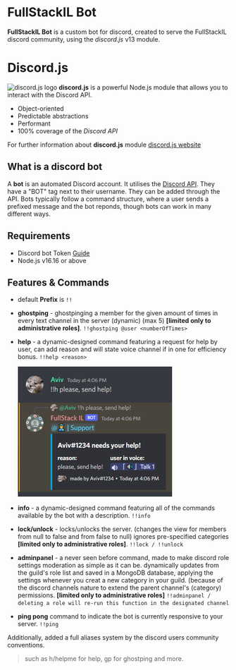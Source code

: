 # FullStackIL Bot


**FullStackIL Bot** is a custom bot for discord, created to serve the FullStackIL discord community, using the *discord.js* v13 module.



# Discord.js

![discord.js logo](https://camo.githubusercontent.com/d55d8a7f07a103454ebb77b653d9600ce27e011f78395d9713b432c8c011c76a/68747470733a2f2f646973636f72642e6a732e6f72672f7374617469632f6c6f676f2e737667)
**discord.js** is a powerful Node.js module that allows you to interact with the Discord API.
* Object-oriented
* Predictable abstractions
* Performant
* 100% coverage of the *Discord API*

For further information about **discord.js** module [discord.js website](https://discord.js.org/#/)

## What is a discord bot

A **bot** is an automated Discord account. It utilises the [Discord API](https://discord.com/developers/docs/intro). They have a "BOT" tag next to their username. They can be added through the API. Bots typically follow a command structure, where a user sends a prefixed message and the bot reponds, though bots can work in many different ways.

## Requirements


* Discord bot Token [Guide](https://discordjs.guide/preparations/setting-up-a-bot-application.html#creating-your-bot)
* Node.js v16.16 or above

## Features & Commands


* default **Prefix** is `!!`

* **ghostping** - ghostpinging a member for the given amount of times in every text channel in the server (dynamic) (max 5) **[limited only to administrative roles]**. 
  `!!ghostping @user <numberOfTimes>`
  
* **help** - a dynamic-designed command featuring a request for help by user, can add reason and will state voice channel if in one for efficiency bonus.
  `!!help <reason>`
  
  ![alt text](https://github.com/avivmoshe11/FullStackIL-Bot/blob/master/src/images/help.png?raw=true)

* **info** - a dynamic-designed command featuring all of the commands available by the bot with a description.
  `!!info`
  
* **lock/unlock** - locks/unlocks the server. (changes the view for members from null to false and from false to null) ignores pre-specified categories **[limited only to administrative roles]**.
  `!!lock / !!unlock`

* **adminpanel** - a never seen before command, made to make discord role settings moderation as simple as it can be. dynamically updates from the guild's role list and saved in a MongoDB database, applying the settings whenever you creat a new category in your guild. (because of the discord channels nature to extend the parent channel's (category) permissions. **[limited only to administrative roles]**
  `!!adminpanel / deleting a role will re-run this function in the designated channel`

* **ping pong** command to indicate the bot is currently responsive to your server.
  `!!ping`

Additionally, added a full aliases system by the discord users community conventions.
> such as h/helpme for help, gp for ghostping and more.
